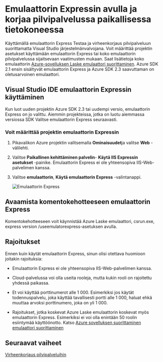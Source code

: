 <properties
   pageTitle="Emulaattorin Expressin avulla ja korjaa pilvipalvelussa paikallisessa tietokoneessa | Microsoft Azure"
   description="Emulaattorin Expressin avulla ja korjaa pilvipalvelussa paikallisessa tietokoneessa"
   services="visual-studio-online"
   documentationCenter="n/a"
   authors="TomArcher"
   manager="douge"
   editor="" />
<tags
   ms.service="visual-studio-online"
   ms.devlang="multiple"
   ms.topic="article"
   ms.tgt_pltfrm="multiple"
   ms.workload="na"
   ms.date="08/15/2016"
   ms.author="tarcher" />


# <a name="using-emulator-express-to-run-and-debug-a-cloud-service-on-a-local-machine"></a>Emulaattorin Expressin avulla ja korjaa pilvipalvelussa paikallisessa tietokoneessa

Käyttämällä emulaattorin Express Testaa ja virheenkorjaus pilvipalveluun suorittamatta Visual Studio järjestelmänvalvojana. Voit määrittää projektin asetukset käyttämään emulaattorin Express tai koko emulaattorin pilvipalvelussa sijaitsevaan vaatimusten mukaan. Saat lisätietoja koko emulaattorin [Azure-sovelluksen Laske emulaattori suorittaminen](./storage/storage-use-emulator.md). Azure SDK 2.1 ensin sisältyvät emulaattorin Express ja Azure SDK 2.3 saavuttaman on oletusarvoinen emulaattori.

## <a name="using-emulator-express-in-the-visual-studio-ide"></a>Visual Studio IDE emulaattorin Expressin käyttäminen

Kun luot uuden projektin Azure SDK 2.3 tai uudempi versio, emulaattorin Express on jo valittu. Aiemmin projekteissa, jotka on luotu aiemmassa versiossa SDK Valitse emulaattorin Express seuraavasti.

### <a name="to-configure-a-project-to-use-emulator-express"></a>Voit määrittää projektin emulaattorin Expressin

1. Pikavalikon Azure projektin valitsemalla **Ominaisuudet**ja valitse **Web** -välilehti.

1. Valitse **Paikallinen kehittäminen palvelin**- **Käytä IIS Expressin asetukset** -painike. Emulaattorin Express ei ole yhteensopiva IIS-Web-palvelimen kanssa.

1. Valitse **emulaattorin**, **Käytä emulaattorin Express** -valintanappi.

    ![Emulaattorin Express](./media/vs-azure-tools-emulator-express-debug-run/IC673363.gif)

## <a name="launching-emulator-express-at-a-command-prompt"></a>Avaamista komentokehotteeseen emulaattorin Express

Komentokehotteeseen voit käynnistää Azure Laske emulaattori, csrun.exe, express version /useemulatorexpress-asetuksen avulla.

## <a name="limitations"></a>Rajoitukset

Ennen kuin käytät emulaattorin Express, sinun olisi otettava huomioon joitakin rajoituksia:

- Emulaattorin Express ei ole yhteensopiva IIS-Web-palvelimen kanssa.

- Cloud-palvelussa voi olla useita rooleja, mutta kukin rooli on rajoitettu yhdessä paikassa.

- Et voi käyttää porttinumerot alle 1 000. Esimerkiksi jos käytät todennuspalvelu, joka käyttää tavallisesti portti alle 1 000, haluat ehkä muuttaa arvoksi porttinumero, joka on yli 1 000.

- Rajoitukset, jotka koskevat Azure Laske emulaattorin koskevat myös emulaattorin Express. Esimerkiksi ei voi olla enintään 50 roolin esiintymää käyttöönotto. Katso [Azure sovelluksen suorittaminen emulaattori suorittaminen](http://go.microsoft.com/fwlink/p/?LinkId=623050)

## <a name="next-steps"></a>Seuraavat vaiheet

[Virheenkorjaus pilvipalveluihin](https://msdn.microsoft.com/library/azure/ee405479.aspx)
